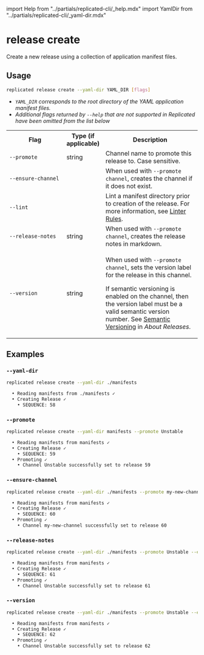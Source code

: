import Help from "../partials/replicated-cli/_help.mdx"
import YamlDir from "../partials/replicated-cli/_yaml-dir.mdx"

# release create

Create a new release using a collection of application manifest files.

## Usage
```bash
replicated release create --yaml-dir YAML_DIR [flags]
```

* _`YAML_DIR` corresponds to the root directory of the YAML application manifest files._
* _Additional flags returned by `--help` that are not supported in Replicated have been omitted from the list below_

<table>
  <tr>
    <th width="30%">Flag</th>
    <th width="20%">Type (if applicable)</th>
    <th width="50%">Description</th>
  </tr>
  <YamlDir/>
  <tr>
    <td><code>--promote</code></td>
    <td>string</td>
    <td>Channel name to promote this release to. Case sensitive.</td>
  </tr>
  <tr>
    <td><code>--ensure-channel</code></td>
    <td></td>
    <td>When used with <code>--promote channel</code>, creates the channel if it does not exist.</td>
  </tr>
  <tr>
    <td><code>--lint</code></td>
    <td></td>
    <td>Lint a manifest directory prior to creation of the release. For more information, see <a href="linter">Linter Rules</a>.</td>
  </tr>
  <tr>
    <td><code>--release-notes</code></td>
    <td>string</td>
    <td>When used with <code>--promote channel</code>, creates the release notes in markdown.</td>
  </tr>
  <tr>
    <td><code>--version</code></td>
    <td>string</td>
    <td><p>When used with <code>--promote channel</code>, sets the version label for the release in this channel.</p><p>If semantic versioning is enabled on the channel, then the version label must be a valid semantic version number. See <a href="/vendor/releases-about#semantic-versioning">Semantic Versioning</a> in <em>About Releases</em>.</p></td>
  </tr>
  <Help/>
</table>

## Examples

### `--yaml-dir`

```bash
replicated release create --yaml-dir ./manifests

  • Reading manifests from ./manifests ✓
  • Creating Release ✓
    • SEQUENCE: 58
```

### `--promote`

```bash
replicated release create --yaml-dir manifests --promote Unstable

  • Reading manifests from manifests ✓
  • Creating Release ✓
    • SEQUENCE: 59
  • Promoting ✓
    • Channel Unstable successfully set to release 59
```

### `--ensure-channel`

```bash
replicated release create --yaml-dir ./manifests --promote my-new-channel --ensure-channel

  • Reading manifests from manifests ✓
  • Creating Release ✓
    • SEQUENCE: 60
  • Promoting ✓
    • Channel my-new-channel successfully set to release 60
```

### `--release-notes`

```bash
replicated release create --yaml-dir ./manifests --promote Unstable --ensure-channel --release-notes "CI Release"

  • Reading manifests from manifests ✓
  • Creating Release ✓
    • SEQUENCE: 61
  • Promoting ✓
    • Channel Unstable successfully set to release 61
```

### `--version`

```bash
replicated release create --yaml-dir ./manifests --promote Unstable --ensure-channel --release-notes "Beta Release" --version "1.2.3"

  • Reading manifests from manifests ✓
  • Creating Release ✓
    • SEQUENCE: 62
  • Promoting ✓
    • Channel Unstable successfully set to release 62
```
